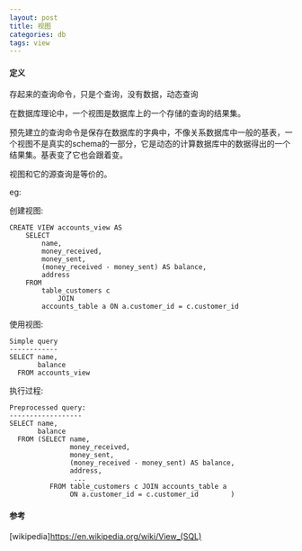 ```yaml
---
layout: post
title: 视图
categories: db
tags: view
---
```



#### 定义

存起来的查询命令，只是个查询，没有数据，动态查询

在数据库理论中，一个视图是数据库上的一个存储的查询的结果集。

预先建立的查询命令是保存在数据库的字典中，不像关系数据库中一般的基表，一个视图不是真实的schema的一部分，它是动态的计算数据库中的数据得出的一个结果集。基表变了它也会跟着变。

视图和它的源查询是等价的。

eg:

创建视图:

    CREATE VIEW accounts_view AS
        SELECT 
            name,
            money_received,
            money_sent,
            (money_received - money_sent) AS balance,
            address
        FROM
            table_customers c
                JOIN
            accounts_table a ON a.customer_id = c.customer_id

使用视图:

    Simple query
    ------------
    SELECT name,
           balance
      FROM accounts_view

执行过程:

    Preprocessed query:
    ------------------
    SELECT name,
           balance
      FROM (SELECT name,
                   money_received,
                   money_sent,
                   (money_received - money_sent) AS balance,
                   address,
                    ...
              FROM table_customers c JOIN accounts_table a
                   ON a.customer_id = c.customer_id        )
    
#### 参考

[wikipedia]<https://en.wikipedia.org/wiki/View_(SQL)>